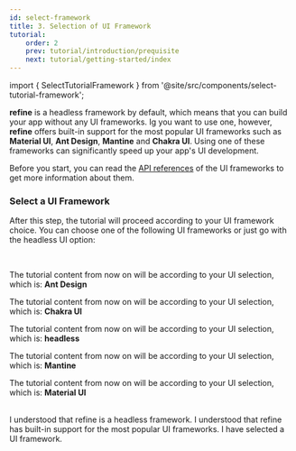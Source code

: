 ```yaml
---
id: select-framework
title: 3. Selection of UI Framework
tutorial:
    order: 2
    prev: tutorial/introduction/prequisite
    next: tutorial/getting-started/index
---
```


import { SelectTutorialFramework } from '@site/src/components/select-tutorial-framework';

**refine** is a headless framework by default, which means that you can build your app without any UI frameworks. Ig you want to use one, however, **refine** offers built-in support for the most popular UI frameworks such as **Material UI**, **Ant Design**, **Mantine** and **Chakra UI**. Using one of these frameworks can significantly speed up your app's UI development.

Before you start, you can read the [API references](/docs/api-reference/) of the UI frameworks to get more information about them.

<h3>Select a UI Framework</h3>

After this step, the tutorial will proceed according to your UI framework choice. You can choose one of the following UI frameworks or just go with the headless UI option:

<SelectTutorialFramework />

<br/>

<UIConditional is="antd">

The tutorial content from now on will be according to your UI selection, which is: **Ant Design**

</UIConditional>

<UIConditional is="chakra-ui">

The tutorial content from now on will be according to your UI selection, which is: **Chakra UI**
</UIConditional>

<UIConditional is="headless">

The tutorial content from now on will be according to your UI selection, which is: **headless**

</UIConditional>

<UIConditional is="mantine">

The tutorial content from now on will be according to your UI selection, which is: **Mantine**

</UIConditional>

<UIConditional is="mui">

The tutorial content from now on will be according to your UI selection, which is: **Material UI**

</UIConditional>

<br/>

<Checklist>

<ChecklistItem id="select-framework">
I understood that refine is a headless framework.
</ChecklistItem>
<ChecklistItem id="select-framework-2">
I understood that refine has built-in support for the most popular UI frameworks.
</ChecklistItem>
<ChecklistItem id="select-framework-3">
I have selected a UI framework.
</ChecklistItem>

</Checklist>
